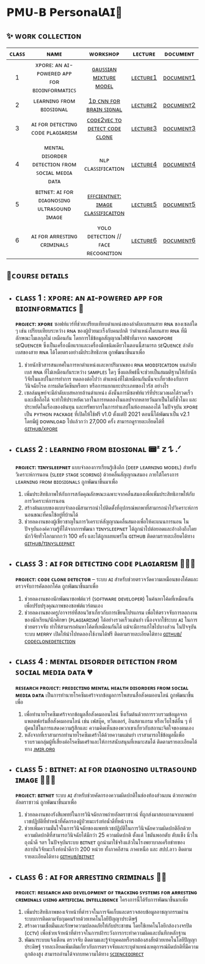 # **𝗣𝗠𝗨-𝗕 𝗣𝗲𝗿𝘀𝗼𝗻𝗮𝗹𝗔𝗜🤖**

## **✨ ᴡᴏʀᴋ ᴄᴏʟʟᴇᴄᴛɪᴏɴ**
| **ᴄʟᴀꜱꜱ** | **ɴᴀᴍᴇ** | **ᴡᴏʀᴋꜱʜᴏᴘ** | **ʟᴇᴄᴛᴜʀᴇ** | **ᴅᴏᴄᴜᴍᴇɴᴛ** |
|:---:|:---:|:---:|:---:|---|
| 1 | xᴘᴏʀᴇ: ᴀɴ ᴀɪ-ᴘᴏᴡᴇʀᴇᴅ ᴀᴘᴘ ꜰᴏʀ ʙɪᴏɪɴꜰᴏʀᴍᴀᴛɪᴄꜱ | [ɢᴀᴜꜱꜱɪᴀɴ ᴍɪxᴛᴜʀᴇ ᴍᴏᴅᴇʟ](WorkShop/WorkShop1_xPore.ipynb) | [ʟᴇᴄᴛᴜʀᴇ1](Lecture/Lecture1_xPore.pdf)| [ᴅᴏᴄᴜᴍᴇɴᴛ1](https://drive.google.com/drive/folders/1WzSEFgym7sDo-3A9etN1a210a0IYmDi_) |
| 2 | ʟᴇᴀʀɴɪɴɢ ꜰʀᴏᴍ ʙɪᴏꜱɪɢɴᴀʟ | [1ᴅ ᴄɴɴ ꜰᴏʀ ʙʀᴀɪɴ ꜱɪɢɴᴀʟ](WorkShop/WorkShop2_BiosignalModel.py) | [ʟᴇᴄᴛᴜʀᴇ2](Lecture/Lecture2_Biosignal.pdf) | [ᴅᴏᴄᴜᴍᴇɴᴛ2](https://drive.google.com/drive/folders/1ZWYsgQaMztE_KxHUUT7dp-Z51vSp1Z6q) |
| 3 | ᴀɪ ꜰᴏʀ ᴅᴇᴛᴇᴄᴛɪɴɢ ᴄᴏᴅᴇ ᴘʟᴀɢɪᴀʀɪꜱᴍ | [ᴄᴏᴅᴇ2ᴠᴇᴄ ᴛᴏ ᴅᴇᴛᴇᴄᴛ ᴄᴏᴅᴇ ᴄʟᴏɴᴇ](WorkShop/WorkShop3_CodeClone.ipynb) | [ʟᴇᴄᴛᴜʀᴇ3](Lecture/Lecture3_CodePlagiarism.pdf) | [ᴅᴏᴄᴜᴍᴇɴᴛ3](https://drive.google.com/drive/folders/1t-RL2SHrjztbW630o4VjY02a9II0tMsQ) |
| 4 | ᴍᴇɴᴛᴀʟ ᴅɪꜱᴏʀᴅᴇʀ ᴅᴇᴛᴇᴄᴛɪᴏɴ ꜰʀᴏᴍ ꜱᴏᴄɪᴀʟ ᴍᴇᴅɪᴀ ᴅᴀᴛᴀ | ɴʟᴘ ᴄʟᴀꜱꜱɪꜰɪᴄᴀᴛɪᴏɴ | [ʟᴇᴄᴛᴜʀᴇ4](Lecture/Lecture4_MentalDisorderfromSocialMedia.pdf) | [ᴅᴏᴄᴜᴍᴇɴᴛ4](https://drive.google.com/drive/folders/1XYuuqvKlfR0BlUyOTZjtUeFr-Tq5sf44) |
| 5 | ʙɪᴛɴᴇᴛ: ᴀɪ ꜰᴏʀ ᴅɪᴀɢɴᴏꜱɪɴɢ ᴜʟᴛʀᴀꜱᴏᴜɴᴅ ɪᴍᴀɢᴇ | [ᴇꜰꜰᴄɪᴇɴᴛɴᴇᴛ: ɪᴍᴀɢᴇ ᴄʟᴀꜱꜱɪꜰɪᴄᴀɪᴛᴏɴ](WorkShop/WorkShop5_EffNetImageClassify.ipynb) | [ʟᴇᴄᴛᴜʀᴇ5](Lecture/Lecture5_BitNet.pdf) | [ᴅᴏᴄᴜᴍᴇɴᴛ5](https://drive.google.com/drive/folders/1oidtwy8eeP2rQ-iQrVsxcvRLBQ8eKHrq) |
| 6 | ᴀɪ ꜰᴏʀ ᴀʀʀᴇꜱᴛɪɴɢ ᴄʀɪᴍɪɴᴀʟꜱ | ʏᴏʟᴏ ᴅᴇᴛᴇᴄᴛɪᴏɴ // ꜰᴀᴄᴇ ʀᴇᴄᴏɢɴɪᴛɪᴏɴ | [ʟᴇᴄᴛᴜʀᴇ6](Lecture/Lecture6_ObjectDetection.pdf) | [ᴅᴏᴄᴜᴍᴇɴᴛ6](https://drive.google.com/drive/folders/1LR_1LWKMVkrcLi0aYjjWjNgaDiZ9OJX3) |

## **🚩ᴄᴏᴜʀꜱᴇ ᴅᴇᴛᴀɪʟꜱ**
  * ## **ᴄʟᴀꜱꜱ 1 : xᴘᴏʀᴇ: ᴀɴ ᴀɪ-ᴘᴏᴡᴇʀᴇᴅ ᴀᴘᴘ ꜰᴏʀ ʙɪᴏɪɴꜰᴏʀᴍᴀᴛɪᴄꜱ 🧬**
    **ᴘʀᴏᴊᴇᴄᴛ: xᴘᴏʀᴇ** ซอฟท์แวร์ที่ช่วยเปรียบเทียบตำแหน่งของลำดับเบสบนสาย ʀɴᴀ ของเซลล์ใด ๆ เช่น เปรียบเทียบระหว่าง ʀɴᴀ ของผู้ป่วยมะเร็งกับคนปกติ ว่าตำแหน่งใดบนสาย ʀɴᴀ ที่มีลักษณะโมเลกุลไม่     เหมือนกัน โดยการใช้ข้อมูลสัญญาณไฟฟ้าที่มาจาก ɴᴀɴᴏᴘᴏʀᴇ ꜱᴇQᴜᴇɴᴄᴇʀ ซึ่งเป็นเครื่องมือแรกและเครื่องมือชนิดเดียวในตอนนี้สามารถ ꜱᴇQᴜᴇɴᴄᴇ ลำดับเบสของสาย ʀɴᴀ ได้โดยตรงอย่างมีประสิทธิภาพ
    ถูกพัฒนาขึ้นมาเพื่อ
    1. ช่วยนักชีวสารสนเทศในการหาตำแหน่งและหาปริมาณของ ʀɴᴀ ᴍᴏᴅɪꜰɪᴄᴀᴛɪᴏɴ บนลำดับเบส ʀɴᴀ ที่ไม่เหมือนกันระหว่าง ꜱᴀᴍᴘʟᴇꜱ ใดๆ ซึ่งผลลัพธ์นี้จะช่วยเป็นสมมติฐานให้กับนักวิจัยในแลปในการทำการ             ทดลองต่อไปว่า ตำแหน่งที่ไม่เหมือนกันนั้นจะเกี่ยวข้องกับการวินิจฉัยโรค การผลิตวัคซีนหรือยา หรือการแยกแยะประเภทของไวรัส อย่างไร
    2. เซลล์มนุษย์จะมีลำดับเบสหลายล้านตำแหน่ง ดังนั้นการมีซอฟท์แวร์ที่ประมวลผลได้รวดเร็วและเชื่อถือได้ จะทำให้ประหยัดเวลาในการทดลองในแลปจากหลายวันมาเป็นไม่กี่ชั่วโมง และประหยัดในเรื่องของต้นทุน           และทรัพยากรในการทำแลปในห้องทดลองได้
     ในปัจจุบัน xᴘᴏʀᴇ เป็น ᴘʏᴛʜᴏɴ ᴘᴀᴄᴋᴀɢᴇ ที่เปิดให้ใช้ฟรี ᴠ1.0 ตั้งแต่ปี 2021 ตอนนี้ได้พัฒนาเป็น ᴠ2.1 โดยมีผู้ ᴅᴏᴡɴʟᴏᴀᴅ ไปแล้วกว่า 27,000 ครั้ง สามารถดูรายละเอียดได้ที่ [ɢɪᴛʜᴜʙ/xᴘᴏʀᴇ](https://github.com/GoekeLab/xpore)


 * ## **ᴄʟᴀꜱꜱ 2 : ʟᴇᴀʀɴɪɴɢ ꜰʀᴏᴍ ʙɪᴏꜱɪɢɴᴀʟ 📟ᶻ 𝗓 𐰁 .ᐟ**
      **ᴘʀᴏᴊᴇᴄᴛ: ᴛɪɴʏꜱʟᴇᴇᴘɴᴇᴛ** แบบจำลองการเรียนรู้เชิงลึก (ᴅᴇᴇᴘ ʟᴇᴀʀɴɪɴɢ ᴍᴏᴅᴇʟ) สำหรับวิเคราะห์การนอน (ꜱʟᴇᴇᴘ ꜱᴛᴀɢᴇ ꜱᴄᴏʀɪɴɢ) ด้วยคลื่นสัญญาณสมอง ภายใต้โครงการ ʟᴇᴀʀɴɪɴɢ ꜰʀᴏᴍ           ʙɪᴏꜱɪɢɴᴀʟꜱ  ถูกพัฒนาขึ้นมาเพื่อ
    1. เพิ่มประสิทธิภาพให้กับการสกัดคุณลักษณะเฉพาะจากคลื่นสมองเพื่อเพิ่มประสิทธิภาพให้กับการวิเคราะห์การนอน
    2. สร้างต้นแบบของแบบจำลองมีสามารถนำไปติดตั้งที่อุปกรณ์พกพาที่สามารถนำไปวิเคราะห์การนอนขณะที่คนไข้อยู่ที่บ้านได้
    3. ช่วยลดงานของผู้เชี่ยวชาญในการวิเคราะห์สัญญาณคลื่นสมองเพื่อให้คะแนนการนอน
      ในปัจจุบันองค์ความรู้ที่ได้จากการพัฒนา ᴛɪɴʏꜱʟᴇᴇᴘɴᴇᴛ ได้ถูกนำไปต่อยอดและอ้างอิงถึงโดยนักวิจัยทั่วโลกมากกว่า 100 ครั้ง และได้ถูกเผยแพร่ใน ɢɪᴛʜᴜʙ
      ติดตามรายละเอียดได้ทาง [ɢɪᴛʜᴜʙ/ᴛɪɴʏꜱʟᴇᴇᴘɴᴇᴛ](https://github.com/akaraspt/tinysleepnet)


  * ## **ᴄʟᴀꜱꜱ 3 : ᴀɪ ꜰᴏʀ ᴅᴇᴛᴇᴄᴛɪɴɢ ᴄᴏᴅᴇ ᴘʟᴀɢɪᴀʀɪꜱᴍ 👩🏻‍💻**
      **ᴘʀᴏᴊᴇᴄᴛ: ᴄᴏᴅᴇ ᴄʟᴏɴᴇ ᴅᴇᴛᴇᴄᴛᴏʀ** – ระบบ ᴀɪ สำหรับช่วยตรวจวัดความเหมือนของโค้ดและตรวจจับการคัดลอกโค้ด
      ถูกพัฒนาขึ้นมาเพื่อ
    1. ช่วยลดงานของนักพัฒนาซอฟต์แวร์ (ꜱᴏꜰᴛᴡᴀʀᴇ ᴅᴇᴠᴇʟᴏᴘᴇʀ) ในค้นหาโค้ดที่เหมือนกัน เพื่อปรับปรุงคุณภาพของซอฟต์แวร์ตนเอง
    2. ช่วยลดงานของครู/อาจารย์ที่สอนวิชาเกี่ยวกับการเขียนโปรแกรม เพื่อให้ตรวจจับการลอกงานของนักเรียน/นักศึกษา (ᴘʟᴀɢɪᴀʀɪꜱᴍ) ได้อย่างรวดเร็วแม่นยำ
    เนื่องจากใช้ระบบ ᴀɪ ในการช่วยตรวจจับ ทำให้สามารถค้นหาโค้ดที่เหมือนกันได้ แม้จะมีการแก้ไขไปบางส่วน
    ในปัจจุบันระบบ ᴍᴇʀʀʏ เปิดให้นำไปทดลองใช้งานได้ฟรี
    ติดตามรายละเอียดได้ทาง [ɢɪᴛʜᴜʙ/ᴄᴏᴅᴇᴄʟᴏɴᴇᴅᴇᴛᴇᴄᴛɪᴏɴ](https://github.com/MUICT-SERU/SP2019-07-CodeCloneDetection)


  * ## **ᴄʟᴀꜱꜱ 4 : ᴍᴇɴᴛᴀʟ ᴅɪꜱᴏʀᴅᴇʀ ᴅᴇᴛᴇᴄᴛɪᴏɴ ꜰʀᴏᴍ ꜱᴏᴄɪᴀʟ ᴍᴇᴅɪᴀ ᴅᴀᴛᴀ 💔**
      **ʀᴇꜱᴇᴀʀᴄʜ ᴘʀᴏᴊᴇᴄᴛ: ᴘʀᴇᴅɪᴄᴛɪɴɢ ᴍᴇɴᴛᴀʟ ʜᴇᴀʟᴛʜ ᴅɪꜱᴏʀᴅᴇʀꜱ ꜰʀᴏᴍ ꜱᴏᴄɪᴀʟ ᴍᴇᴅɪᴀ ᴅᴀᴛᴀ** เป็นการทำนายโรคซึมเศร้าจากข้อมูลการโพสบนสื่อสังคมออนไลน์ ถูกพัฒนาขึ้นเพื่อ
    1. เพื่อทำนายโรคซึมเศร้าจากข้อมูลสื่อสังคมออนไลน์ ซึ่งเริ่มต้นด้วยการรวบรวมข้อมูลจากแพลตฟอร์มสื่อสังคมออนไลน์ เช่น เฟสบุ๊ค, ทวิตเตอร์, อินสตาแกรม หรือเว็บไซต์อื่น ๆ ที่ผู้คนใช้ในการแสดงความรู้สึกและ        ความคิดเห็นของพวกเขาเกี่ยวกับสถานะจิตใจของตนเอง
    2. หลังจากที่เราสามารถทำนายโรคซึมเศร้าได้ด้วยความแม่นยำ เราสามารถใช้ข้อมูลนี้เพื่อรวบรวมกลุ่มผู้ที่เสี่ยงต่อโรคซึมเศร้าและให้การสนับสนุนที่เหมาะสมได้
       ติดตามรายละเอียดได้ทาง [ᴊᴍɪʀ.ᴏʀɢ](https://www.jmir.org/2017/6/e228/)


  * ## **ᴄʟᴀꜱꜱ 5 : ʙɪᴛɴᴇᴛ: ᴀɪ ꜰᴏʀ ᴅɪᴀɢɴᴏꜱɪɴɢ ᴜʟᴛʀᴀꜱᴏᴜɴᴅ ɪᴍᴀɢᴇ 👩🏻‍⚕️**
      **ᴘʀᴏᴊᴇᴄᴛ: ʙɪᴛɴᴇᴛ** ระบบ ᴀɪ สำหรับช่วยคัดกรองความผิดปกติในช่องท้องส่วนบน ด้วยภาพถ่ายอัลตราซาวน์ ถูกพัฒนาขึ้นมาเพื่อ
    1. ช่วยลดงานของรังสีแพทย์ในการวินิจฉัยภาพถ่ายอัลตราซาวน์ ที่ถูกส่งมาสอบถามจากแพทย์เวชปฏิบัติที่ทำหน้าที่คัดกรองผู้ป่วยมะเร๋งท่อน้ำดีที่หน้างาน
    2. ช่วยเพิ่มความมั่นใจในการวินิจฉัยของแพทย์เวชปฏิบัติในการวินิจฉัยความผิดปกติอีกด้วย
      ความผิดปกติที่สามารถวินิจฉัยได้มีกว่า 25 ความผิดปกติ ตั้งแต่ ไขมันพอกตับ ตับแข็ง นิ่วในถุงน้ำดี ฯลฯ
      ในปัจจุบันระบบ ʙɪᴛɴᴇᴛ ถูกนำมาใช้จริงแล้วในโรงพยาบาลเครือข่ายของสถาบันวิจัยมะเร็งท่อน้ำดีกว่า 200 หน่วย ทั้งภาคอีสาน ภาคเหนือ และ สปป.ลาว
      ติดตามรายละเอียดได้ทาง [ɢɪᴛʜᴜʙ/ʙɪᴛɴᴇᴛ](https://tohnperfect.github.io/BiTNet/)


  * ## **ᴄʟᴀꜱꜱ 6 : ᴀɪ ꜰᴏʀ ᴀʀʀᴇꜱᴛɪɴɢ ᴄʀɪᴍɪɴᴀʟꜱ 🧑‍🦲**
      **ᴘʀᴏᴊᴇᴄᴛ: ʀᴇꜱᴇᴀʀᴄʜ ᴀɴᴅ ᴅᴇᴠᴇʟᴏᴘᴍᴇɴᴛ ᴏꜰ ᴛʀᴀᴄᴋɪɴɢ ꜱʏꜱᴛᴇᴍꜱ ꜰᴏʀ ᴀʀʀᴇꜱᴛɪɴɢ ᴄʀɪᴍɪɴᴀʟꜱ ᴜꜱɪɴɢ ᴀʀᴛɪꜰɪᴄɪᴀʟ ɪɴᴛᴇʟʟɪɢᴇɴᴄᴇ**
      โครงการนี้ได้รับการพัฒนาขึ้นมาเพื่อ
    1. เพิ่มประสิทธิภาพของเจ้าหน้าที่ตำรวจในการจัดเก็บและตรวจสอบข้อมูลอาชญากรรมผ่านระบบการติดตามจับกุมคนร้ายด้วยเทคโนโลยีปัญญาประดิษฐ์
    2. สร้างความเชื่อมั่นและรักษาความปลอดภัยให้กับประชาชน โดยใช้เทคโนโลยีกล้องวงจรปิด (ᴄᴄᴛᴠ) เพื่อช่วยเจ้าหน้าที่ตำรวจในการเฝ้าระวังการกระทำความผิดและบันทึกหลักฐาน
    3. พัฒนาระบบแจ้งเตือน ตรวจจับ ติดตามและรู้จำบุคคลหรือรถต้องสงสัยด้วยเทคโนโลยีปัญญาประดิษฐ์
    รายละเอียดเพิ่มเติมเกี่ยวกับการตรวจจับและระบุตำแหน่งเหตุการณ์ผิดปกติที่มีความถูกต้องสูง สามารถอ่านได้จากบทความได้ทาง [ꜱᴄɪᴇɴᴄᴇᴅɪʀᴇᴄᴛ](https://www.sciencedirect.com/science/article/pii/S0167865521003925)
